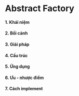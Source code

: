 # Abstract Factory

#### 1. Khái niệm



#### 2. Bối cảnh



#### 3. Giải pháp



#### 4. Cấu trúc



#### 5. Ứng dụng



#### 6. Ưu - nhược điểm



#### 7. Cách implement

